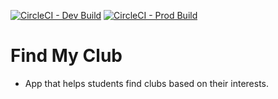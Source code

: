 [![CircleCI - Dev Build](https://circleci.com/gh/NYUeServ/findmyclub/tree/master.svg?style=svg&circle-token=3dc01f0bdfbbb47838954c70e6b632aa7bd89119)](https://circleci.com/gh/NYUeServ/findmyclub/tree/master)
[![CircleCI - Prod Build](https://circleci.com/gh/NYUeServ/findmyclub/tree/dev.svg?style=svg&circle-token=3dc01f0bdfbbb47838954c70e6b632aa7bd89119)](https://circleci.com/gh/NYUeServ/findmyclub/tree/dev)

# Find My Club
- App that helps students find clubs based on their interests.
